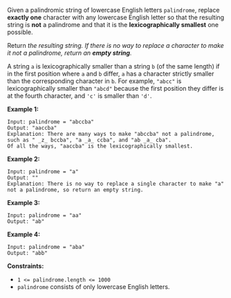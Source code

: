 Given a palindromic string of lowercase English letters `palindrome`, replace
**exactly one** character with any lowercase English letter so that the
resulting string is **not** a palindrome and that it is the
**lexicographically smallest** one possible.

Return _the resulting string. If there is no way to replace a character to
make it not a palindrome, return an **empty string**._

A string `a` is lexicographically smaller than a string `b` (of the same
length) if in the first position where `a` and `b` differ, `a` has a character
strictly smaller than the corresponding character in `b`. For example,
`"abcc"` is lexicographically smaller than `"abcd"` because the first position
they differ is at the fourth character, and `'c'` is smaller than `'d'`.



**Example 1:**

    
    
    Input: palindrome = "abccba"
    Output: "aaccba"
    Explanation: There are many ways to make "abccba" not a palindrome, such as " _z_ bccba", "a _a_ ccba", and "ab _a_ cba".
    Of all the ways, "aaccba" is the lexicographically smallest.
    

**Example 2:**

    
    
    Input: palindrome = "a"
    Output: ""
    Explanation: There is no way to replace a single character to make "a" not a palindrome, so return an empty string.
    

**Example 3:**

    
    
    Input: palindrome = "aa"
    Output: "ab"

**Example 4:**

    
    
    Input: palindrome = "aba"
    Output: "abb"
    



**Constraints:**

  * `1 <= palindrome.length <= 1000`
  * `palindrome` consists of only lowercase English letters.

